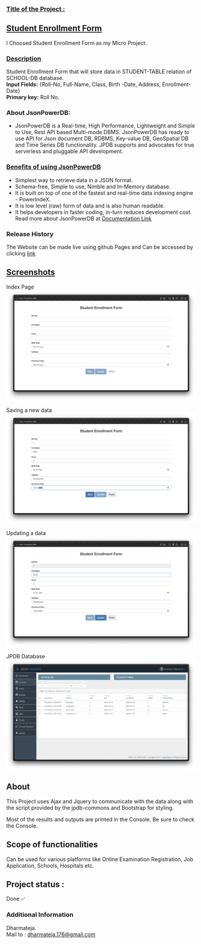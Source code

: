 ### [Title of the Project : ](#title-of-the-project)

## **[Student Enrollment Form](#student-enrollment-form)**   

I Choosed Student Enrollment Form as my Micro Project.  
### [Description](#description) 
Student Enrollment Form that will store data in STUDENT-TABLE relation of SCHOOL-DB database.  
**Input Fields:** {Roll-No, Full-Name, Class, Birth -Date, Address, Enrollment-Date}  
**Primary key:** Roll No.

### About JsonPowerDB:

- JsonPowerDB is a Real-time, High Performance, Lightweight and Simple to Use, Rest API based Multi-mode DBMS. JsonPowerDB has ready to use API for Json document DB, RDBMS, Key-value DB, GeoSpatial DB and Time Series DB functionality. JPDB supports and advocates for true serverless and pluggable API development.


### [Benefits of using JsonPowerDB](#benefits-of-using-jsonpowerdb)

- Simplest way to retrieve data in a JSON format.
- Schema-free, Simple to use, Nimble and In-Memory database.
- It is built on top of one of the fastest and real-time data indexing engine - PowerIndeX.
- It is low level (raw) form of data and is also human readable.
- It helps developers in faster coding, in-turn reduces development cost.    
Read more about JsonPowerDB at [Documentation Link](http://login2explore.com/jpdb/docs.html)


### Release History

The Website can be made live using github Pages and Can be accessed by clicking [link](https://dharmateja176.github.io/micro-project-jsonpowerDb/)  

## [Screenshots](#screenshots)
Index Page
![Intro](/screenshots/01_Intro.jpg)

Saving a new data
![Saving a new Data](/screenshots/02_saveNew.jpg)

Updating a data
![Updating a Data](/screenshots/03_updateOld.jpg)

JPDB Database
![The Database after Insertions](screenshots/04_Database.jpg)

## About

This Project uses Ajax and Jquery to communicate with the data along with the script provided by the jpdb-commons and Bootstrap for styling.  

Most of the results and outputs are printed in the Console. Be sure to check the Console.

## Scope of functionalities

Can be used for various platforms like Online Examination Registration, Job Application, Schools, Hospitals etc.

## Project status : 
Done ✅

### Additional Information
Dharmateja.  
Mail to : dharmateja.176@gmail.com

